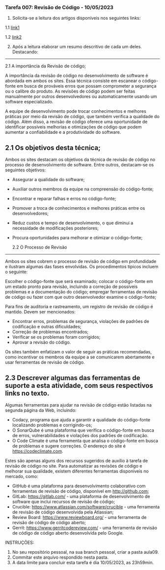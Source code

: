 ### Tarefa 007: Revisão de Código - 10/05/2023

1. Solicita-se a leitura dos artigos disponíveis nos seguintes links:

  1.1 [link1](https://appmaster.io/pt/blog/revisoes-de-codigo)

  1.2 [link2](https://medium.com/codigorefinado/code-review-revis%C3%A3o-de-c%C3%B3digo-pode-ser-automatizada-ba5f25882774)

2. Após a leitura elaborar um resumo descritivo de cada um deles. Destacando:
---
  2.1 A importância da Revisão de código;
  
  A importância da revisão de código no desenvolvimento de software é abordada em ambos os sites. Essa técnica consiste em escanear o código-fonte em busca de prováveis erros que possam comprometer a segurança ou o calibre do produto. As revisões de código podem ser feitas manualmente por outros desenvolvedores ou automaticamente usando um software especializado.

  A equipe de desenvolvimento pode trocar conhecimentos e melhores práticas por meio da revisão de código, que também verifica a qualidade do código. Além disso, a revisão de código oferece uma oportunidade de identificar possíveis melhorias e otimizações de código que podem aumentar a confiabilidade e a produtividade do software.

  2.1 Os objetivos desta técnica;
---
Ambos os sites destacam os objetivos da técnica de revisão de código no processo de desenvolvimento de software. Entre outros, destacam-se os seguintes objetivos:

- Assegurar a qualidade do software; 
- Auxiliar outros membros da equipe na compreensão do código-fonte; 
- Encontrar e reparar falhas e erros no código-fonte; 
- Promover a troca de conhecimentos e melhores práticas entre os desenvolvedores;
- Reduz custos e tempo de desenvolvimento, o que diminui a necessidade de modificações posteriores;
- Procura oportunidades para melhorar e otimizar o código-fonte;



  2.2 O Processo de Revisão 
---
 Ambos os sites cobrem o processo de revisão de código em profundidade e ilustram algumas das fases envolvidas. Os procedimentos típicos incluem o seguinte:

Escolher o código-fonte que será examinado; colocar o código-fonte em um estado pronto para revisão, incluindo a correção de possíveis problemas e a documentação do código; empregar ferramentas de revisão de código ou fazer com que outro desenvolvedor examine o código-fonte;

Para fins de auditoria e rastreamento, um registro de revisão de código é mantido. Devem ser mencionados: 
- Encontrar erros, problemas de segurança, violações de padrões de codificação e outras dificuldades; 
- Correção de problemas encontrados; 
- Verificar se os problemas foram corrigidos; 
- Aprovar a revisão do código.

Os sites também enfatizam o valor de seguir as práticas recomendadas, como incentivar os membros da equipe a se comunicarem abertamente e usar ferramentas de revisão de código.


  2.3 Descrever algumas das ferramentas de suporte a esta atividade, com seus respectivos links no texto.   
---
Algumas ferramentas para ajudar na revisão de código estão listadas na segunda página da Web, incluindo:

- Codacy, programa que ajuda a garantir a qualidade do código-fonte localizando problemas e corrigindo-os;
- O SonarQube é uma plataforma que verifica o código-fonte em busca de erros, vulnerabilidades e violações dos padrões de codificação. 
- O Code Climate é uma ferramenta que analisa o código-fonte em busca de problemas e sugere correções. O endereço do site é https://codeclimate.com.

Estes são apenas alguns dos recursos sugeridos de auxílio à tarefa de revisão de código no site. Para automatizar as revisões de código e melhorar sua qualidade, existem diferentes ferramentas disponíveis no mercado, como:

- GitHub é uma plataforma para desenvolvimento colaborativo com ferramentas de revisão de código, disponível em http://github.com;
- GitLab: https://gitlab.com/ - uma plataforma de desenvolvimento de software que inclui recursos de revisão de código;
- Crucible: https://www.atlassian.com/software/crucible - uma ferramenta de revisão de código desenvolvida pela Atlassian;
- Review Board: https://www.reviewboard.org/ - uma ferramenta de revisão de código de código aberto;
- Gerrit: https://www.gerritcodereview.com/ - uma ferramenta de revisão de código de código aberto desenvolvida pelo Google.


INSTRUÇÕES:

1. No seu repositório pessoal, na sua branch pessoal, criar a pasta aula09.
2. Commitar este arquivo respondido nesta pasta.
3. A data limite para concluir esta tarefa é dia 10/05/2023, as 23h59min.

</DIV/>
